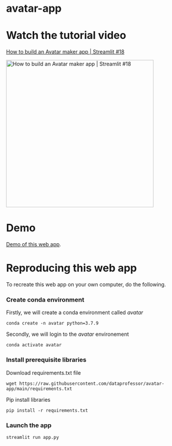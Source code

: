 # avatar-app

# Watch the tutorial video

[How to build an Avatar maker app | Streamlit #18](https://youtu.be/4UCfxvURjgI)

<a href="https://youtu.be/4UCfxvURjgI"><img src="http://img.youtube.com/vi/4UCfxvURjgI/0.jpg" alt="How to build an Avatar maker app | Streamlit #18" title="How to build an Avatar maker app | Streamlit #18" width="400" /></a>

# Demo

[Demo of this web app]().

# Reproducing this web app
To recreate this web app on your own computer, do the following.

### Create conda environment
Firstly, we will create a conda environment called *avatar*
```
conda create -n avatar python=3.7.9
```
Secondly, we will login to the *avatar* environement
```
conda activate avatar
```
### Install prerequisite libraries

Download requirements.txt file

```
wget https://raw.githubusercontent.com/dataprofessor/avatar-app/main/requirements.txt

```

Pip install libraries
```
pip install -r requirements.txt
```

###  Launch the app

```
streamlit run app.py
```
